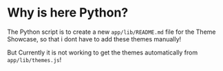 # Why is here Python?

The Python script is to create a new `app/lib/README.md` file for
the Theme Showcase, so that i dont have to add these themes
manually!

But Currently it is not working to get the themes automatically
from `app/lib/themes.js`!
